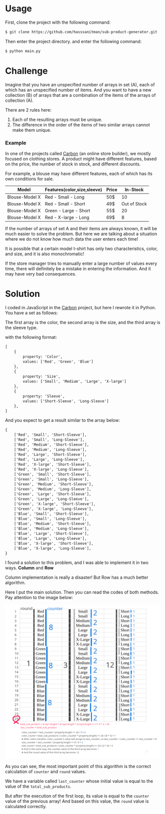# Usage

First, clone the project with the following command:
```bash
$ git clone https://github.com/hasssanitman/sub-product-generator.git
```
Then enter the project directory. and enter the following command:

```bash
$ python main.py
```

# Challenge

Imagine that you have an unspecified number of arrays in set (A), each of which has an unspecified number of items. And you want to have a new collection (B) of arrays that are a combination of the items of the arrays of collection (A).

There are 2 rules here:

1. Each of the resulting arrays must be unique.
2. The difference in the order of the items of two similar arrays cannot make them unique.


### Example

In one of the projects called [Carbon](https://www.hasssanitman.ir/casestudy/carbon.html "Carbon") (an online store builder), we mostly focused on clothing stores. A product might have different features, based on the price, the number of stock in stock, and different discounts.

For example, a blouse may have different features, each of which has its own conditions for sale.

| Model           | Features(color,size,sleeve) | Price | In-Stock    |
|-----------------|-----------------------------|-------|-------------|
| Blouse-Model X  | Red - Small - Long          | 50$   | 10          |
| Blouse-Model X  | Red - Small - Short         | 49$   | Out of Stock|   
| Blouse-Model X  | Green - Large - Short       | 55$   | 20          |   
| Blouse-Model X  | Red - X-large - Long        | 69$   | 8           |   

If the number of arrays of set A and their items are always known, it will be much easier to solve the problem. But here we are talking about a situation where we do not know how much data the user enters each time!

It is possible that a certain model t-shirt has only two characteristics, color, and size, and it is also monochromatic!

If the store manager tries to manually enter a large number of values every time, there will definitely be a mistake in entering the information. And it may have very bad consequences.

# Solution

I coded in JavaScript in the [Carbon](https://www.hasssanitman.ir/casestudy/carbon.html "Carbon") project, but here I rewrote it in Python.
You have a set as follows:

The first array is the color, the second array is the size, and the third array is the sleeve type.

with the following format:

```
[
    {
        property: 'Color',
        values: ['Red', 'Green', 'Blue']
    },
    {
        property: 'Size',
        values: ['Small', 'Medium', 'Large', 'X-large']
    },
    {
        property: 'Sleeve',
        values: ['Short-Sleeve', 'Long-Sleeve']
    },
]
```
And you expect to get a result similar to the array below:

```
{
    ['Red', 'Small', 'Short-Sleeve'],
    ['Red', 'Small', 'Long-Sleeve'],
    ['Red', 'Medium', 'Short-Sleeve'],
    ['Red', 'Medium', 'Long-Sleeve'],
    ['Red', 'Large', 'Short-Sleeve'],
    ['Red', 'Large', 'Long-Sleeve'],
    ['Red', 'X-large', 'Short-Sleeve'],
    ['Red', 'X-large', 'Long-Sleeve'],
    ['Green', 'Small', 'Short-Sleeve'],
    ['Green', 'Small', 'Long-Sleeve'],
    ['Green', 'Medium', 'Short-Sleeve'],
    ['Green', 'Medium', 'Long-Sleeve'],
    ['Green', 'Large', 'Short-Sleeve'],
    ['Green', 'Large', 'Long-Sleeve'],
    ['Green', 'X-large', 'Short-Sleeve'],
    ['Green', 'X-large', 'Long-Sleeve'],
    ['Blue', 'Small', 'Short-Sleeve'],
    ['Blue', 'Small', 'Long-Sleeve'],
    ['Blue', 'Medium', 'Short-Sleeve'],
    ['Blue', 'Medium', 'Long-Sleeve'],
    ['Blue', 'Large', 'Short-Sleeve'],
    ['Blue', 'Large', 'Long-Sleeve'],
    ['Blue', 'X-large', 'Short-Sleeve'],
    ['Blue', 'X-large', 'Long-Sleeve'],
}
```

I found a solution to this problem, and I was able to implement it in two ways. **Column** and **Row**


Column implementation is really a disaster!
But Row has a much better algorithm.

Here I put the main solution. Then you can read the codes of both methods.
Pay attention to the image below:

![image](https://raw.githubusercontent.com/hasssanitman/sub-product-generator/master/sub_products.png)

As you can see, the most important point of this algorithm is the correct calculation of `counter` and `round` values.

We have a variable called `last_counter` whose initial value is equal to the value of the `total_sub_products`.

But after the execution of the first loop, its value is equal to the `counter` value of the previous array!
And based on this value, the `round` value is calculated correctly.


